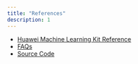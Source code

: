 ```yaml
---
title: "References"
description: 1
---
```

- [Huawei Machine Learning Kit Reference](https://developer.huawei.com/consumer/en/hms/huawei-mlkit/)
- [FAQs](https://developer.huawei.com/consumer/en/doc/development/HMSCore-Guides/faq-0000001050040135)
- [Source Code](https://git.huawei.com/hms---turkey-dtse-branch/team-2/translation-with-ml-kit)

